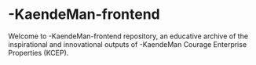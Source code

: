 # -KaendeMan-frontend
Welcome to -KaendeMan-frontend repository, an educative archive of the inspirational and innovational outputs of -KaendeMan Courage Enterprise Properties (KCEP).
